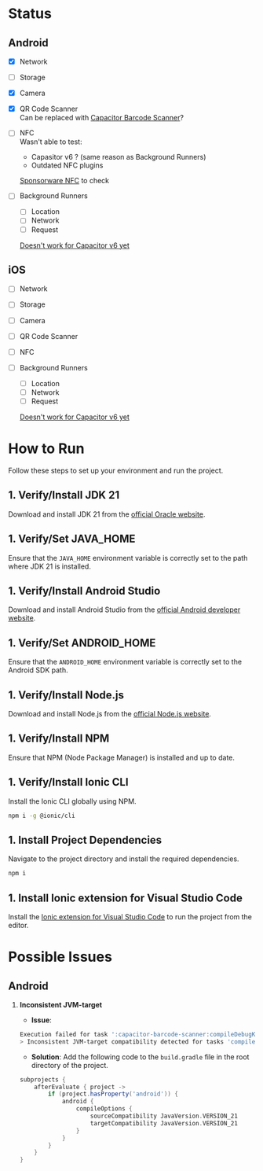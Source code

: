 # Status

## Android

- [x] Network
- [ ] Storage
- [x] Camera
- [x] QR Code Scanner  
       Can be replaced with [Capacitor Barcode Scanner](https://capacitorjs.com/docs/apis/barcode-scanner)?

- [ ] NFC  
       Wasn't able to test:

  - Capasitor v6 ? (same reason as Background Runners)
  - Outdated NFC plugins

  [Sponsorware NFC](https://capawesome.io/plugins/nfc/) to check

- [ ] Background Runners

  - [ ] Location
  - [ ] Network
  - [ ] Request

  [Doesn't work for Capacitor v6 yet](https://github.com/ionic-team/capacitor-background-runner/pull/92)

## iOS

- [ ] Network
- [ ] Storage
- [ ] Camera
- [ ] QR Code Scanner
- [ ] NFC
- [ ] Background Runners

  - [ ] Location
  - [ ] Network
  - [ ] Request

  [Doesn't work for Capacitor v6 yet](https://github.com/ionic-team/capacitor-background-runner/pull/92)

# How to Run

Follow these steps to set up your environment and run the project.

## 1. Verify/Install JDK 21

Download and install JDK 21 from the [official Oracle website](https://www.oracle.com/java/technologies/downloads/#java21).

## 1. Verify/Set JAVA_HOME

Ensure that the `JAVA_HOME` environment variable is correctly set to the path where JDK 21 is installed.

## 1. Verify/Install Android Studio

Download and install Android Studio from the [official Android developer website](https://developer.android.com/studio).

## 1. Verify/Set ANDROID_HOME

Ensure that the `ANDROID_HOME` environment variable is correctly set to the Android SDK path.

## 1. Verify/Install Node.js

Download and install Node.js from the [official Node.js website](https://nodejs.org/en/download/package-manager).

## 1. Verify/Install NPM

Ensure that NPM (Node Package Manager) is installed and up to date.

## 1. Verify/Install Ionic CLI

Install the Ionic CLI globally using NPM.

```bash
npm i -g @ionic/cli
```

## 1. Install Project Dependencies

Navigate to the project directory and install the required dependencies.

```bash
npm i
```

## 1. Install Ionic extension for Visual Studio Code

Install the [Ionic extension for Visual Studio Code](https://marketplace.visualstudio.com/items?itemName=ionic.ionic) to run the project from the editor.

# Possible Issues

## Android

1. **Inconsistent JVM-target**

   - **Issue**:

   ```bash
   Execution failed for task ':capacitor-barcode-scanner:compileDebugKotlin'.
   > Inconsistent JVM-target compatibility detected for tasks 'compileDebugJavaWithJavac' (17) and 'compileDebugKotlin' (21).
   ```

   - **Solution**: Add the following code to the `build.gradle` file in the root directory of the project.

   ```gradle
   subprojects {
       afterEvaluate { project ->
           if (project.hasProperty('android')) {
               android {
                   compileOptions {
                       sourceCompatibility JavaVersion.VERSION_21
                       targetCompatibility JavaVersion.VERSION_21
                   }
               }
           }
       }
   }
   ```
